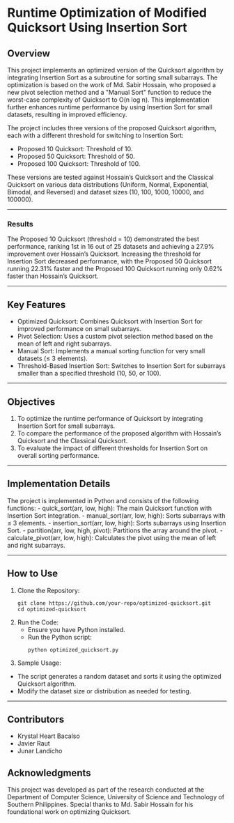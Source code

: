 # Runtime Optimization of Modified Quicksort Using Insertion Sort
## Overview
This project implements an optimized version of the Quicksort algorithm by integrating Insertion Sort as a subroutine for sorting small subarrays. The optimization is based on the work of Md. Sabir Hossain, who proposed a new pivot selection method and a "Manual Sort" function to reduce the worst-case complexity of Quicksort to O(n log n). This implementation further enhances runtime performance by using Insertion Sort for small datasets, resulting in improved efficiency.

The project includes three versions of the proposed Quicksort algorithm, each with a different threshold for switching to Insertion Sort:

- Proposed 10 Quicksort: Threshold of 10.
- Proposed 50 Quicksort: Threshold of 50.
- Proposed 100 Quicksort: Threshold of 100.

These versions are tested against Hossain’s Quicksort and the Classical Quicksort on various data distributions (Uniform, Normal, Exponential, Bimodal, and Reversed) and dataset sizes (10, 100, 1000, 10000, and 100000).

---
### Results
The Proposed 10 Quicksort (threshold = 10) demonstrated the best performance, ranking 1st in 16 out of 25 datasets and achieving a 27.9% improvement over Hossain’s Quicksort. Increasing the threshold for Insertion Sort decreased performance, with the Proposed 50 Quicksort running 22.31% faster and the Proposed 100 Quicksort running only 0.62% faster than Hossain’s Quicksort.

---
## Key Features
- Optimized Quicksort: Combines Quicksort with Insertion Sort for improved performance on small subarrays.
- Pivot Selection: Uses a custom pivot selection method based on the mean of left and right subarrays.
- Manual Sort: Implements a manual sorting function for very small datasets (≤ 3 elements).
- Threshold-Based Insertion Sort: Switches to Insertion Sort for subarrays smaller than a specified threshold (10, 50, or 100).

---
## Objectives
1. To optimize the runtime performance of Quicksort by integrating Insertion Sort for small subarrays.
2. To compare the performance of the proposed algorithm with Hossain’s Quicksort and the Classical Quicksort.
3. To evaluate the impact of different thresholds for Insertion Sort on overall sorting performance.

---
## Implementation Details
The project is implemented in Python and consists of the following functions:
    - quick_sort(arr, low, high): The main Quicksort function with Insertion Sort integration.
    - manual_sort(arr, low, high): Sorts subarrays with ≤ 3 elements.
    - insertion_sort(arr, low, high): Sorts subarrays using Insertion Sort.
    - partition(arr, low, high, pivot): Partitions the array around the pivot.
    - calculate_pivot(arr, low, high): Calculates the pivot using the mean of left and right subarrays.

---
## How to Use
1. Clone the Repository:
   ```
   git clone https://github.com/your-repo/optimized-quicksort.git
   cd optimized-quicksort
   ```
2. Run the Code:
     - Ensure you have Python installed.
     - Run the Python script:
        ```
        python optimized_quicksort.py
        ```
3. Sample Usage:
- The script generates a random dataset and sorts it using the optimized Quicksort algorithm.
- Modify the dataset size or distribution as needed for testing.

---
## Contributors
- Krystal Heart Bacalso
- Javier Raut
- Junar Landicho

## Acknowledgments
This project was developed as part of the research conducted at the Department of Computer Science, University of Science and Technology of Southern Philippines. Special thanks to Md. Sabir Hossain for his foundational work on optimizing Quicksort.
